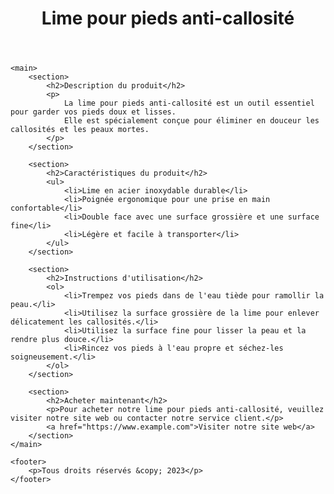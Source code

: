 <!DOCTYPE html>
<html lang="fr">
<head>
    <meta charset="UTF-8">
    <meta name="viewport" content="width=device-width, initial-scale=1.0">
    <title>Lime pour pieds anti-callosité</title>
    <link rel="stylesheet" href="styles.css">
</head>
<body>
    <header>
        <h1>Lime pour pieds anti-callosité</h1>
    </header>
    
    <main>
        <section>
            <h2>Description du produit</h2>
            <p>
                La lime pour pieds anti-callosité est un outil essentiel pour garder vos pieds doux et lisses.
                Elle est spécialement conçue pour éliminer en douceur les callosités et les peaux mortes.
            </p>
        </section>
        
        <section>
            <h2>Caractéristiques du produit</h2>
            <ul>
                <li>Lime en acier inoxydable durable</li>
                <li>Poignée ergonomique pour une prise en main confortable</li>
                <li>Double face avec une surface grossière et une surface fine</li>
                <li>Légère et facile à transporter</li>
            </ul>
        </section>
        
        <section>
            <h2>Instructions d'utilisation</h2>
            <ol>
                <li>Trempez vos pieds dans de l'eau tiède pour ramollir la peau.</li>
                <li>Utilisez la surface grossière de la lime pour enlever délicatement les callosités.</li>
                <li>Utilisez la surface fine pour lisser la peau et la rendre plus douce.</li>
                <li>Rincez vos pieds à l'eau propre et séchez-les soigneusement.</li>
            </ol>
        </section>
        
        <section>
            <h2>Acheter maintenant</h2>
            <p>Pour acheter notre lime pour pieds anti-callosité, veuillez visiter notre site web ou contacter notre service client.</p>
            <a href="https://www.example.com">Visiter notre site web</a>
        </section>
    </main>
    
    <footer>
        <p>Tous droits réservés &copy; 2023</p>
    </footer>
</body>
</html>
